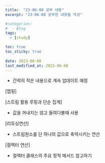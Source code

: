 ```yaml
---
title:  "23-06-08 공부 내용"
excerpt: "23-06-08 공부한 내용을 작성"

#categories:
#  - Blog
tags:
  - [study]

toc: true
toc_sticky: true
 
date: 2023-06-08
last_modified_at: 2023-06-08
---
```


* 간략히 적은 내용으로 계속 업데이트 예정

[맵핑]

[스트림 활용 루핑과 단순 집계]
- 값을 꺼내지는 않고 들여다볼때 사용

[리듀싱연산]
- 스트림원소를 단 하나의 값으로 축약시키는 연산

[컬렉터 연산]
- 컬렉터 클래스의 주요 정적 메서드 참고하기

